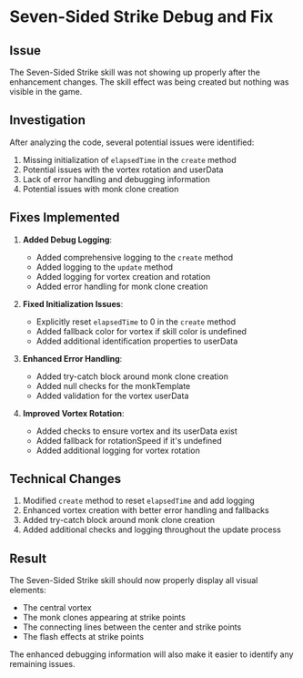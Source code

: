 # Seven-Sided Strike Debug and Fix

## Issue
The Seven-Sided Strike skill was not showing up properly after the enhancement changes. The skill effect was being created but nothing was visible in the game.

## Investigation
After analyzing the code, several potential issues were identified:

1. Missing initialization of `elapsedTime` in the `create` method
2. Potential issues with the vortex rotation and userData
3. Lack of error handling and debugging information
4. Potential issues with monk clone creation

## Fixes Implemented

1. **Added Debug Logging**:
   - Added comprehensive logging to the `create` method
   - Added logging to the `update` method
   - Added logging for vortex creation and rotation
   - Added error handling for monk clone creation

2. **Fixed Initialization Issues**:
   - Explicitly reset `elapsedTime` to 0 in the `create` method
   - Added fallback color for vortex if skill color is undefined
   - Added additional identification properties to userData

3. **Enhanced Error Handling**:
   - Added try-catch block around monk clone creation
   - Added null checks for the monkTemplate
   - Added validation for the vortex userData

4. **Improved Vortex Rotation**:
   - Added checks to ensure vortex and its userData exist
   - Added fallback for rotationSpeed if it's undefined
   - Added additional logging for vortex rotation

## Technical Changes

1. Modified `create` method to reset `elapsedTime` and add logging
2. Enhanced vortex creation with better error handling and fallbacks
3. Added try-catch block around monk clone creation
4. Added additional checks and logging throughout the update process

## Result

The Seven-Sided Strike skill should now properly display all visual elements:
- The central vortex
- The monk clones appearing at strike points
- The connecting lines between the center and strike points
- The flash effects at strike points

The enhanced debugging information will also make it easier to identify any remaining issues.